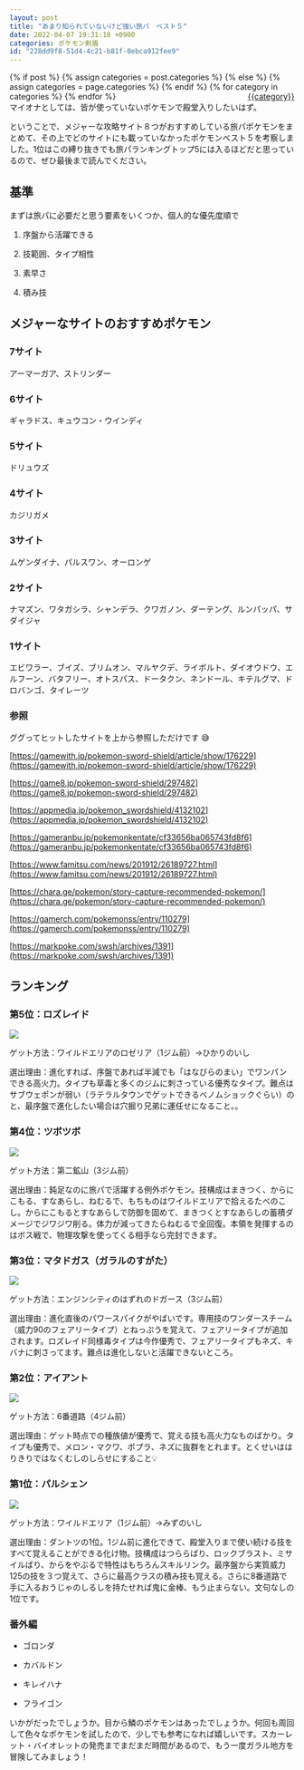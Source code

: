 ```yaml
---
layout: post
title: "あまり知られていないけど強い旅パ　ベスト５"
date: 2022-04-07 19:31:10 +0900
categories: ポケモン剣盾
id: "228dd9f8-51d4-4c21-b81f-0ebca912fee9"
---
```

{% if post %}
{% assign categories = post.categories %}
{% else %}
{% assign categories = page.categories %}
{% endif %}
{% for category in categories %}
<a href="{{site.baseurl}}/categories/#{{category|slugize}}" style="float: right; margin-left: 4px;">{{category}}</a>
{% endfor %}
<br>
マイオナとしては、皆が使っていないポケモンで殿堂入りしたいはず。

ということで、メジャーな攻略サイト８つがおすすめしている旅パポケモンをまとめて、その上でどのサイトにも載っていなかったポケモンベスト５を考察しました。1位はこの縛り抜きでも旅パランキングトップ5には入るほどだと思っているので、ぜひ最後まで読んでください。

## 基準

まずは旅パに必要だと思う要素をいくつか、個人的な優先度順で

1. 序盤から活躍できる

1. 技範囲、タイプ相性

1. 素早さ

1. 積み技

## メジャーなサイトのおすすめポケモン

### 7サイト

アーマーガア、ストリンダー

### 6サイト

ギャラドス、キュウコン・ウインディ

### 5サイト

ドリュウズ

### 4サイト

カジリガメ

### 3サイト

ムゲンダイナ、パルスワン、オーロンゲ

### 2サイト

ナマズン、ワタガシラ、シャンデラ、クワガノン、ダーテング、ルンパッパ、サダイジャ

### 1サイト

エビワラー、ブイズ、ブリムオン、マルヤクデ、ライボルト、ダイオウドウ、エルフーン、バタフリー、オトスパス、ドータクン、ネンドール、キテルグマ、ドロバンゴ、タイレーツ

### 参照

ググってヒットしたサイトを上から参照しただけです 😅

[https://gamewith.jp/pokemon-sword-shield/article/show/176229](https://gamewith.jp/pokemon-sword-shield/article/show/176229)

[https://game8.jp/pokemon-sword-shield/297482](https://game8.jp/pokemon-sword-shield/297482)

[https://appmedia.jp/pokemon_swordshield/4132102](https://appmedia.jp/pokemon_swordshield/4132102)

[https://gameranbu.jp/pokemonkentate/cf33656ba065743fd8f6](https://gameranbu.jp/pokemonkentate/cf33656ba065743fd8f6)

[https://www.famitsu.com/news/201912/26189727.html](https://www.famitsu.com/news/201912/26189727.html)

[https://chara.ge/pokemon/story-capture-recommended-pokemon/](https://chara.ge/pokemon/story-capture-recommended-pokemon/)

[https://gamerch.com/pokemonss/entry/110279](https://gamerch.com/pokemonss/entry/110279)

[https://markpoke.com/swsh/archives/1391](https://markpoke.com/swsh/archives/1391)



## ランキング

### 第5位：ロズレイド

![]({{site.baseurl}}\assets/228dd9f8-51d4-4c21-b81f-0ebca912fee9/%E3%83%AD%E3%82%BA%E3%83%AC%E3%82%A4%E3%83%89.jpg)

ゲット方法：ワイルドエリアのロゼリア（1ジム前）→ひかりのいし

選出理由：進化すれば、序盤であれば半減でも「はなびらのまい」でワンパンできる高火力。タイプも草毒と多くのジムに刺さっている優秀なタイプ。難点はサブウェポンが弱い（ラテラルタウンでゲットできるベノムショックぐらい）のと、最序盤で進化したい場合は穴掘り兄弟に運任せになること。。

### 第4位：ツボツボ

![]({{site.baseurl}}\assets/228dd9f8-51d4-4c21-b81f-0ebca912fee9/%E3%83%84%E3%83%9C%E3%83%84%E3%83%9C.jpg)

ゲット方法：第二鉱山（3ジム前）

選出理由：鈍足なのに旅パで活躍する例外ポケモン。技構成はまきつく、からにこもる、すなあらし、ねむるで、もちものはワイルドエリアで拾えるたべのこし。からにこもるとすなあらしで防御を固めて、まきつくとすなあらしの蓄積ダメージでジワジワ削る。体力が減ってきたらねむるで全回復。本領を発揮するのはボス戦で、物理攻撃を使ってくる相手なら完封できます。

### 第3位：マタドガス（ガラルのすがた）

![]({{site.baseurl}}\assets/228dd9f8-51d4-4c21-b81f-0ebca912fee9/%E3%83%9E%E3%82%BF%E3%83%89%E3%82%AC%E3%82%B9.jpg)

ゲット方法：エンジンシティのはずれのドガース（3ジム前）

選出理由：進化直後のパワースパイクがやばいです。専用技のワンダースチーム（威力90のフェアリータイプ）とねっぷうを覚えて、フェアリータイプが追加されます。ロズレイド同様毒タイプは今作優秀で、フェアリータイプもネズ、キバナに刺さってます。難点は進化しないと活躍できないところ。

### 第2位：アイアント

![]({{site.baseurl}}\assets/228dd9f8-51d4-4c21-b81f-0ebca912fee9/%E3%82%A2%E3%82%A4%E3%82%A2%E3%83%B3%E3%83%88.jpg)

ゲット方法：6番道路（4ジム前）

選出理由：ゲット時点での種族値が優秀で、覚える技も高火力なものばかり。タイプも優秀で、メロン・マクワ、ポプラ、ネズに抜群をとれます。とくせいははりきりではなくむしのしらせにすること💡

### 第1位：パルシェン

![]({{site.baseurl}}\assets/228dd9f8-51d4-4c21-b81f-0ebca912fee9/%E3%83%91%E3%83%AB%E3%82%B7%E3%82%A7%E3%83%B3.jpg)

ゲット方法：ワイルドエリア（1ジム前）→みずのいし

選出理由：ダントツの1位。1ジム前に進化できて、殿堂入りまで使い続ける技をすべて覚えることができる化け物。技構成はつららばり、ロックブラスト、ミサイルばり、からをやぶるで特性はもちろんスキルリンク。最序盤から実質威力125の技を３つ覚えて、さらに最高クラスの積み技も覚える。さらに8番道路で手に入るおうじゃのしるしを持たせれば鬼に金棒、もう止まらない。文句なしの1位です。



### 番外編

- ゴロンダ

- カバルドン

- キレイハナ

- フライゴン



いかがだったでしょうか。目から鱗のポケモンはあったでしょうか。何回も周回して色々なポケモンを試したので、少しでも参考になれば嬉しいです。スカーレット・バイオレットの発売までまだまだ時間があるので、もう一度ガラル地方を冒険してみましょう！

